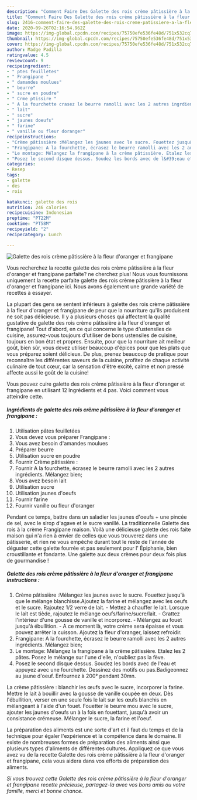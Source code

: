 ```yaml
---
description: "Comment Faire Des Galette des rois crème pâtissière à la fleur d&amp;#39;oranger et frangipane"
title: "Comment Faire Des Galette des rois crème pâtissière à la fleur d&amp;#39;oranger et frangipane"
slug: 2416-comment-faire-des-galette-des-rois-creme-patissiere-a-la-fleur-d-and-39-oranger-et-frangipane
date: 2020-09-26T02:16:54.962Z
image: https://img-global.cpcdn.com/recipes/75750efe536fe48d/751x532cq70/galette-des-rois-creme-patissiere-a-la-fleur-doranger-et-frangipane-photo-principale-de-la-recette.jpg
thumbnail: https://img-global.cpcdn.com/recipes/75750efe536fe48d/751x532cq70/galette-des-rois-creme-patissiere-a-la-fleur-doranger-et-frangipane-photo-principale-de-la-recette.jpg
cover: https://img-global.cpcdn.com/recipes/75750efe536fe48d/751x532cq70/galette-des-rois-creme-patissiere-a-la-fleur-doranger-et-frangipane-photo-principale-de-la-recette.jpg
author: Madge Padilla
ratingvalue: 4.5
reviewcount: 9
recipeingredient:
- " ptes feuilletes"
- " Frangipane "
- " damandes moulues"
- " beurre"
- " sucre en poudre"
- " Crme ptissire "
- " A la fourchette crasez le beurre ramolli avec les 2 autres ingrdients Mlangez bien"
- " lait"
- " sucre"
- " jaunes doeufs"
- " farine"
- " vanille ou fleur doranger"
recipeinstructions:
- "Crème pâtissière :Mélangez les jaunes avec le sucre. Fouettez jusqu&#39;à que le mélange blanchisse.Ajoutez la farine et mélangez avec les oeufs et le sucre. Rajoutez 1/2 verre de lait. Mettez à chauffer le lait. Lorsque le lait est tiède, rajoutez le mélange oeufs/farine/sucre/lait. Grattez l&#39;intérieur d&#39;une gousse de vanille et incorporez. Mélangez au fouet jusqu&#39;à ébullition. A ce moment là, votre crème sera épaisse et vous pouvez arrêter la cuisson. Ajoutez la fleur d&#39;oranger, laissez refroidir."
- "Frangipane: A la fourchette, écrasez le beurre ramolli avec les 2 autres ingrédients. Mélangez bien;"
- "Le montage: Mélangez la frangipane à la crème pâtissière. Etalez les 2 pâtes. Posez le mélange sur l&#39;une d&#39;elle, n&#39;oubliez pas la fève."
- "Posez le second disque dessus. Soudez les bords avec de l&#39;eau et appuyez avec une fourchette. Dessinez des motifs ou pas.Badigeonnez au jaune d&#39;oeuf. Enfournez à 200° pendant 30mn."
categories:
- Resep
tags:
- galette
- des
- rois

katakunci: galette des rois 
nutrition: 246 calories
recipecuisine: Indonesian
preptime: "PT22M"
cooktime: "PT58M"
recipeyield: "2"
recipecategory: Lunch

---
```



![Galette des rois crème pâtissière à la fleur d&#39;oranger et frangipane](https://img-global.cpcdn.com/recipes/75750efe536fe48d/751x532cq70/galette-des-rois-creme-patissiere-a-la-fleur-doranger-et-frangipane-photo-principale-de-la-recette.jpg)

Vous recherchez la recette galette des rois crème pâtissière à la fleur d&#39;oranger et frangipane parfaite? ne cherchez plus! Nous vous fournissons uniquement la recette parfaite galette des rois crème pâtissière à la fleur d&#39;oranger et frangipane ici. Nous avons également une grande variété de recettes à essayer.

La plupart des gens se sentent inférieurs à galette des rois crème pâtissière à la fleur d&#39;oranger et frangipane de peur que la nourriture qu'ils produisent ne soit pas délicieuse. Il y a plusieurs choses qui affectent la qualité gustative de galette des rois crème pâtissière à la fleur d&#39;oranger et frangipane! Tout d'abord, en ce qui concerne le type d'ustensiles de cuisine, assurez-vous toujours d'utiliser de bons ustensiles de cuisine, toujours en bon état et propres. Ensuite, pour que la nourriture ait meilleur goût, bien sûr, vous devez utiliser beaucoup d'épices pour que les plats que vous préparez soient délicieux. De plus, prenez beaucoup de pratique pour reconnaître les différentes saveurs de la cuisine, profitez de chaque activité culinaire de tout cœur, car la sensation d'être excité, calme et non pressé affecte aussi le goût de la cuisine!

<!--inarticleads1-->

Vous pouvez cuire galette des rois crème pâtissière à la fleur d&#39;oranger et frangipane en utilisant 12 Ingrédients et 4 pas. Voici comment vous atteindre cette.

##### Ingrédients de galette des rois crème pâtissière à la fleur d&#39;oranger et frangipane :

1. Utilisation  pâtes feuilletées
1. Vous devez vous préparer  Frangipane :
1. Vous avez besoin  d&#39;amandes moulues
1. Préparer  beurre
1. Utilisation  sucre en poudre
1. Fournir  Crème pâtissière :
1. Fournir  A la fourchette, écrasez le beurre ramolli avec les 2 autres ingrédients. Mélangez bien;
1. Vous avez besoin  lait
1. Utilisation  sucre
1. Utilisation  jaunes d&#39;oeufs
1. Fournir  farine
1. Fournir  vanille ou fleur d&#39;oranger


Pendant ce temps, battre dans un saladier les jaunes d&#39;oeufs + une pincée de sel, avec le sirop d&#39;agave et le sucre vanillé. La traditionnelle Galette des rois à la crème Frangipane maison. Voilà une délicieuse galette des rois faite maison qui n&#39;a rien à envier de celles que vous trouverez dans une pâtisserie, et rien ne vous empêche durant tout le reste de l&#39;année de déguster cette galette fourrée et pas seulement pour l&#39; Épiphanie, bien croustillante et fondante. Une galette aux deux crèmes pour deux fois plus de gourmandise ! 

<!--inarticleads2-->

##### Galette des rois crème pâtissière à la fleur d&#39;oranger et frangipane instructions :

1. Crème pâtissière :Mélangez les jaunes avec le sucre. Fouettez jusqu&#39;à que le mélange blanchisse.Ajoutez la farine et mélangez avec les oeufs et le sucre. Rajoutez 1/2 verre de lait. - Mettez à chauffer le lait. Lorsque le lait est tiède, rajoutez le mélange oeufs/farine/sucre/lait. - Grattez l&#39;intérieur d&#39;une gousse de vanille et incorporez. - Mélangez au fouet jusqu&#39;à ébullition. - A ce moment là, votre crème sera épaisse et vous pouvez arrêter la cuisson. Ajoutez la fleur d&#39;oranger, laissez refroidir.
1. Frangipane: A la fourchette, écrasez le beurre ramolli avec les 2 autres ingrédients. Mélangez bien;
1. Le montage: Mélangez la frangipane à la crème pâtissière. Etalez les 2 pâtes. Posez le mélange sur l&#39;une d&#39;elle, n&#39;oubliez pas la fève.
1. Posez le second disque dessus. Soudez les bords avec de l&#39;eau et appuyez avec une fourchette. Dessinez des motifs ou pas.Badigeonnez au jaune d&#39;oeuf. Enfournez à 200° pendant 30mn.


La crème pâtissière : blanchir les œufs avec le sucre, incorporer la farine. Mettre le lait à bouillir avec la gousse de vanille coupée en deux. Dès l&#39;ébullition, verser en une seule fois le lait sur les œufs blanchis en mélangeant à l&#39;aide d&#39;un fouet. Fouetter le beurre mou avec le sucre, ajouter les jaunes d&#39;oeufs un à la fois en fouettant, jusqu&#39;à avoir un consistance crémeuse. Mélanger le sucre, la farine et l&#39;oeuf. 

<!--inarticleads1-->

<p>
La préparation des aliments est une sorte d'art et il faut du temps et de la technique pour égaler l'expérience et la compétence dans le domaine. Il existe de nombreuses formes de préparation des aliments ainsi que plusieurs types d'aliments de différentes cultures. Appliquez ce que vous avez vu de la recette Galette des rois crème pâtissière à la fleur d&#39;oranger et frangipane, cela vous aidera dans vos efforts de préparation des aliments.
</p>

<p>
<i>Si vous trouvez cette Galette des rois crème pâtissière à la fleur d&#39;oranger et frangipane recette précieuse, partagez-la avec vos bons amis ou votre famille, merci et bonne chance.</i>
</p>
